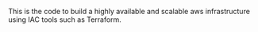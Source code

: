 This is the code to build a highly available and scalable aws infrastructure using IAC tools such as Terraform.

